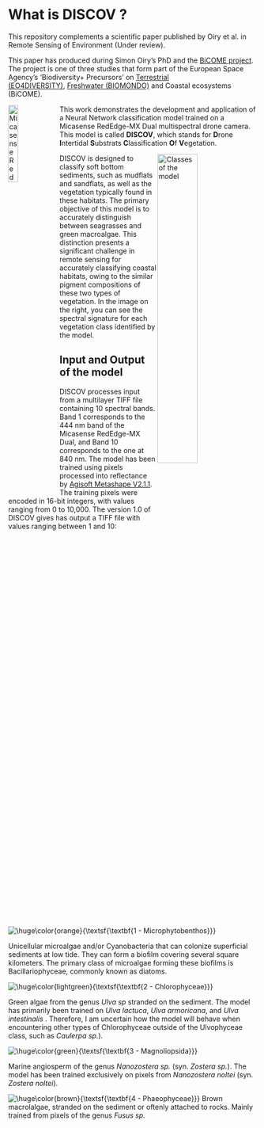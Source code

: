 

# What is DISCOV ?

This repository complements a scientific paper published by Oiry et
al. in Remote Sensing of Environment (Under review).

This paper has produced during Simon Oiry’s PhD and the [BiCOME
project](https://bicome.info). The project is one of three studies that
form part of the European Space Agency’s ‘Biodiversity+ Precursors’
on [Terrestrial
(EO4DIVERSITY)](https://www.eo4diversity.info/), [Freshwater
(BIOMONDO)](https://www.biomondo.info/) and Coastal ecosystems (BiCOME).

<img src="Data/figs/Micasense_Dual_MX.png" align="left" width="20%" title="Micasense RedEdge-MX Dual">

This work demonstrates the development and application of a Neural
Network classification model trained on a Micasense RedEdge-MX Dual
multispectral drone camera. This model is called **DISCOV**, which
stands for **D**rone **I**ntertidal **S**ubstrats **C**lassification
**O**f **V**egetation.

<img src="Data/figs/Figure2.jpg" width="40%" align="right"
title="Classes of the model">

DISCOV is designed to classify soft bottom sediments, such as mudflats
and sandflats, as well as the vegetation typically found in these
habitats. The primary objective of this model is to accurately
distinguish between seagrasses and green macroalgae. This distinction
presents a significant challenge in remote sensing for accurately
classifying coastal habitats, owing to the similar pigment compositions
of these two types of vegetation. In the image on the right, you can see
the spectral signature for each vegetation class identified by the
model.

## Input and Output of the model

DISCOV processes input from a multilayer TIFF file containing 10
spectral bands. Band 1 corresponds to the 444 nm band of the Micasense
RedEdge-MX Dual, and Band 10 corresponds to the one at 840 nm. The model
has been trained using pixels processed into reflectance by [Agisoft
Metashape V2.1.1](https://www.agisoft.com). The training pixels were
encoded in 16-bit integers, with values ranging from 0 to 10,000. The
version 1.0 of DISCOV gives has output a TIFF file with values ranging
between 1 and 10:

![\huge\color{orange}{\textsf{\textbf{1 - Microphytobenthos}}}](https://latex.codecogs.com/png.image?%5Cbg_black&space;%5Chuge%5Ccolor%7Borange%7D%7B%5Ctextsf%7B%5Ctextbf%7B1%20-%20Microphytobenthos%7D%7D%7D "\huge\color{orange}{\textsf{\textbf{1 - Microphytobenthos}}}")

Unicellular microalgae and/or Cyanobacteria that can colonize
superficial sediments at low tide. They can form a biofilm covering
several square kilometers. The primary class of microalgae forming these
biofilms is Bacillariophyceae, commonly known as diatoms.

![\huge\color{lightgreen}{\textsf{\textbf{2 - Chlorophyceae}}}](https://latex.codecogs.com/png.image?%5Cbg_black&space;%5Chuge%5Ccolor%7Blightgreen%7D%7B%5Ctextsf%7B%5Ctextbf%7B2%20-%20Chlorophyceae%7D%7D%7D "\huge\color{lightgreen}{\textsf{\textbf{2 - Chlorophyceae}}}")

Green algae from the genus *Ulva sp* stranded on the sediment. The model
has primarily been trained on *Ulva lactuca*, *Ulva armoricana*, and
*Ulva intestinalis* . Therefore, I am uncertain how the model will
behave when encountering other types of Chlorophyceae outside of the
Ulvophyceae class, such as *Caulerpa sp.*).

![\huge\color{green}{\textsf{\textbf{3 - Magnoliopsida}}}](https://latex.codecogs.com/png.image?%5Cbg_black&space;%5Chuge%5Ccolor%7Bgreen%7D%7B%5Ctextsf%7B%5Ctextbf%7B3%20-%20Magnoliopsida%7D%7D%7D "\huge\color{green}{\textsf{\textbf{3 - Magnoliopsida}}}")

Marine angiosperm of the genus *Nanozostera sp.* (syn. *Zostera sp.*).
The model has been trained exclusively on pixels from *Nanozostera
noltei* (syn. *Zostera noltei*).

![\huge\color{brown}{\textsf{\textbf{4 - Phaeophyceae}}}](https://latex.codecogs.com/png.image?%5Cbg_black&space;%5Chuge%5Ccolor%7Bbrown%7D%7B%5Ctextsf%7B%5Ctextbf%7B4%20-%20Phaeophyceae%7D%7D%7D "\huge\color{brown}{\textsf{\textbf{4 - Phaeophyceae}}}")
Brown macrolalgae, stranded on the sediment or oftenly attached to
rocks. Mainly trained from pixels of the genus *Fusus sp.*
